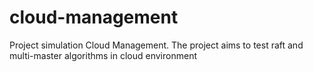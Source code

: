 # cloud-management
Project simulation Cloud Management. The project aims to test raft and multi-master algorithms in cloud environment
